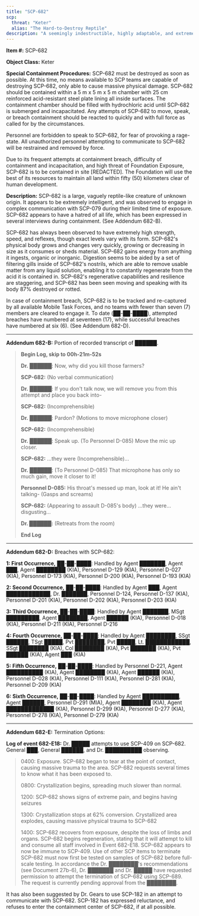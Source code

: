 ```yaml
---
title: "SCP-682"
scp:
  threat: "Keter"
  alias: "The Hard-to-Destroy Reptile"
description: "A seemingly indestructible, highly adaptable, and extremely hostile reptilian creature, capable of speech and causing massive harm."
---
```


**Item #:** SCP-682

**Object Class:** Keter

**Special Containment Procedures:** SCP-682 must be destroyed as soon as
possible. At this time, no means available to SCP teams are capable of
destroying SCP-682, only able to cause massive physical damage. SCP-682 should
be contained within a 5 m x 5 m x 5 m chamber with 25 cm reinforced
acid-resistant steel plate lining all inside surfaces. The containment chamber
should be filled with hydrochloric acid until SCP-682 is submerged and
incapacitated. Any attempts of SCP-682 to move, speak, or breach containment
should be reacted to quickly and with full force as called for by the
circumstances.

Personnel are forbidden to speak to SCP-682, for fear of provoking a rage-state.
All unauthorized personnel attempting to communicate to SCP-682 will be
restrained and removed by force.

Due to its frequent attempts at containment breach, difficulty of containment
and incapacitation, and high threat of Foundation Exposure, SCP-682 is to be
contained in site [REDACTED]. The Foundation will use the best of its resources
to maintain all land within fifty (50) kilometers clear of human development.

**Description:** SCP-682 is a large, vaguely reptile-like creature of unknown
origin. It appears to be extremely intelligent, and was observed to engage in
complex communication with SCP-079 during their limited time of exposure.
SCP-682 appears to have a hatred of all life, which has been expressed in
several interviews during containment. (See Addendum 682-B).

SCP-682 has always been observed to have extremely high strength, speed, and
reflexes, though exact levels vary with its form. SCP-682's physical body grows
and changes very quickly, growing or decreasing in size as it consumes or sheds
material. SCP-682 gains energy from anything it ingests, organic or inorganic.
Digestion seems to be aided by a set of filtering gills inside of SCP-682's
nostrils, which are able to remove usable matter from any liquid solution,
enabling it to constantly regenerate from the acid it is contained in. SCP-682's
regenerative capabilities and resilience are staggering, and SCP-682 has been
seen moving and speaking with its body 87% destroyed or rotted.

In case of containment breach, SCP-682 is to be tracked and re-captured by all
available Mobile Task Forces, and no teams with fewer than seven (7) members are
cleared to engage it. To date (██-██-████), attempted breaches have numbered at
seventeen (17), while successful breaches have numbered at six (6). (See
Addendum 682-D).

---

**Addendum 682-B:** Portion of recorded transcript of ██████.

> **Begin Log, skip to 00h-21m-52s**
>
> **Dr.** ██████: Now, why did you kill those farmers?
>
> **SCP-682:** (No verbal communication)
>
> **Dr.** ██████: If you don't talk now, we will remove you from this attempt
> and place you back into-
>
> **SCP-682:** (Incomprehensible)
>
> **Dr.** ██████: Pardon? (Motions to move microphone closer)
>
> **SCP-682:** (Incomprehensible)
>
> **Dr.** ██████: Speak up. (To Personnel D-085) Move the mic up closer.
>
> **SCP-682:** ...they were (Incomprehensible)...
>
> **Dr.** ██████: (To Personnel D-085) That microphone has only so much gain,
> move it closer to it!
>
> **Personnel D-085:** His throat's messed up man, look at it! He ain't talking-
> (Gasps and screams)
>
> **SCP-682:** (Appearing to assault D-085's body) ...they were... disgusting...
>
> **Dr. ██████:** (Retreats from the room)
>
> **End Log**

---

**Addendum 682-D:** Breaches with SCP-682:

**1: First Occurrence,** ██-██-████: Handled by Agent ███████, Agent ███, Agent
████████ (KIA), Personnel D-129 (KIA), Personnel D-027 (KIA), Personnel D-173
(KIA), Personnel D-200 (KIA), Personnel D-193 (KIA)

**2: Second Occurrence,** ██-██-████: Handled by Agent ███, Agent ████████████,
Dr. ███████, Personnel D-124, Personnel D-137 (KIA), Personnel D-201 (KIA),
Personnel D-202 (KIA), Personnel D-203 (KIA)

**3: Third Occurrence,** ██-██-████: Handled by Agent ███████, MSgt █████████,
Agent ████████, Agent ██████ (KIA), Personnel D-018 (KIA), Personnel D-211
(KIA), Personnel D-216

**4: Fourth Occurrence,** ██-██-████: Handled by Agent ████████, SSgt ██████,
TSgt █████, Pvt ████████, Pvt █████, Lt. ████████████, SSgt ████████ (KIA), Col
████████ (KIA), Pvt ███████ (KIA), Pvt ██████ (KIA), Agent ███ (KIA)

**5: Fifth Occurrence,** ██-██-████: Handled by Personnel D-221, Agent
██████████ (KIA), Agent ████████ (KIA), Agent ██████ (KIA), Personnel D-028
(KIA), Personnel D-111 (KIA), Personnel D-281 (KIA), Personnel D-209 (KIA)

**6: Sixth Occurrence,** ██-██-████: Handled by Agent ██████████, Agent ██████,
Personnel D-291 (MIA), Agent ████████ (KIA), Agent █████████████ (KIA),
Personnel D-299 (KIA), Personnel D-277 (KIA), Personnel D-278 (KIA), Personnel
D-279 (KIA)

---

**Addendum 682-E:** Termination Options:

**Log of event 682-E18:** Dr. █████ attempts to use SCP-409 on SCP-682. General
███, General ██████, and Dr. ██████████ observing.

> 0400: Exposure. SCP-682 began to tear at the point of contact, causing massive
> trauma to the area. SCP-682 requests several times to know what it has been
> exposed to.
>
> 0800: Crystallization begins, spreading much slower than normal.
>
> 1200: SCP-682 shows signs of extreme pain, and begins having seizures
>
> 1300: Crystallization stops at 62% conversion. Crystallized area explodes,
> causing massive physical trauma to SCP-682
>
> 1400: SCP-682 recovers from exposure, despite the loss of limbs and organs.
> SCP-682 begins regeneration, stating that it will attempt to kill and consume
> all staff involved in Event 682-E18.
> SCP-682 appears to now be immune to SCP-409. Use of other SCP items to terminate
> SCP-682 must now first be tested on samples of SCP-682 before full-scale
> testing.
> In accordance the Dr. ████████'s recommendations (see Document 27b-6), Dr.
> ███████ and Dr. █████ have requested permission to attempt the termination of
> SCP-682 using SCP-689. The request is currently pending approval from the
> ████████.

It has also been suggested by Dr. Gears to use SCP-182 in an attempt to
communicate with SCP-682. SCP-182 has expressed reluctance, and refuses to enter
the containment center of SCP-682, if at all possible.
